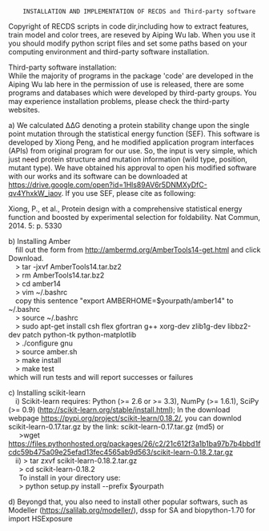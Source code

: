 		INSTALLATION AND IMPLEMENTATION OF RECDS and Third-party software

Copyright of RECDS scripts in code dir,including how to extract features, train model and color trees, are reseved by Aiping Wu lab.
When you use it you should modify python script files and set some paths based on your computing environment and third-party software installation.  


Third-party software installation:  
While the majority of programs in the package 'code' are developed in the Aiping Wu lab 
here in the permission of use is released, there are some programs and databases which 
were developed by third-party groups. You may experience installation problems, please check the third-party websites.   

a) We calculated ∆∆G denoting a protein stability change upon the single point mutation through the statistical energy function (SEF).
This software is developed by Xiong Peng, and he modified application program interfaces (APIs) from original program for our use.
So, the input is very simple, which just need protein structure and mutation information (wild type, position, mutant type).
We have obtained his approval to open his modified software with our works and its software can be downloaded at https://drive.google.com/open?id=1Hls89AV6r5DNMXyDfC-qv4YhxkW_iaov.
If you use SEF, please cite as following:  

Xiong, P., et al., Protein design with a comprehensive statistical energy function and boosted by experimental selection for foldability. Nat Commun, 2014. 5: p. 5330   

b) Installing Amber  
&ensp;&ensp;fill out the form from http://ambermd.org/AmberTools14-get.html and click Download.   
&ensp;&ensp;> tar -jxvf AmberTools14.tar.bz2  
&ensp;&ensp;> rm AmberTools14.tar.bz2  
&ensp;&ensp;> cd amber14   
&ensp;&ensp;> vim ~/.bashrc  
&ensp;&ensp;copy this sentence "export AMBERHOME=$yourpath/amber14" to ~/.bashrc  
&ensp;&ensp;> source ~/.bashrc  
&ensp;&ensp;> sudo apt-get install csh flex gfortran g++ xorg-dev zlib1g-dev libbz2-dev patch python-tk python-matplotlib  
&ensp;&ensp;> ./configure gnu  
&ensp;&ensp;> source amber.sh  
&ensp;&ensp;> make install  
&ensp;&ensp;> make test  
    which will run tests and will report successes or failures

c) Installing scikit-learn  
&ensp;&ensp;i) Scikit-learn requires: Python (>= 2.6 or >= 3.3), NumPy (>= 1.6.1), SciPy (>= 0.9)
    (http://scikit-learn.org/stable/install.html);
    In the download webpage https://pypi.org/project/scikit-learn/0.18.2/, you can downlod scikit-learn-0.17.tar.gz by the link: scikit-learn-0.17.tar.gz (md5)
    or  
&ensp;&ensp;&ensp;>wget https://files.pythonhosted.org/packages/26/c2/21c612f3a1b1ba97b7b4bbd1fcdc59b475a09e25efad13fec4565ab9d563/scikit-learn-0.18.2.tar.gz   
&ensp;&ensp;ii) > tar zxvf scikit-learn-0.18.2.tar.gz  
&ensp;&ensp;&ensp;> cd scikit-learn-0.18.2  
&ensp;&ensp;&ensp;To install in your directory use:  
&ensp;&ensp;&ensp;> python setup.py install --prefix $yourpath  

d) Beyongd that, you also need to install other popular softwars, such as Modeller (https://salilab.org/modeller/), dssp for SA and biopython-1.70 for import HSExposure   
